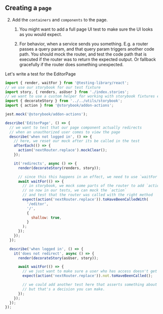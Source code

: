 ## Creating a `page`

2.  Add the `containers` and `components` to the page.

    1.  You might want to add a full page UI test to make sure the UI looks as you would expect.

    2.  For behavior, when a service sends you something. E.g. a router passes a query param, and that query param triggers another code path. You should mock the router, and test the code path that is executed if the router was to return the expected output. Or fallback gracefully if the router does something unexpected.

Let's write a test for the EditorPage

```js
import { render, waitFor } from '@testing-library/react';
// we use our storybook for our test fixture
import story, { renders, asUser } from './index.stories';
// we want to use a custom helper for working with storybook fixtures easier
import { decorateStory } from '../../utils/storybook';
import { action } from '@storybook/addon-actions';

jest.mock('@storybook/addon-actions');

describe('EditorPage', () => {
  // we want to test that our page component actually redirects
  // when an unauthorized user comes to view the page
  describe('when not logged in', () => {
    // here, we reset our mock after its be called in the test
    afterEach(() => {
      action('nextRouter.replace').mockClear();
    });

    it('redirects', async () => {
      render(decorateStory(renders, story));

      // since this this happens in an effect, we need to use `waitFor`.
      await waitFor(() => {
        // in storybook, we mock some parts of the router to add `action` events
        // so now in our tests, we can mock the `action`
        // and test that the router was called with the right method
        expect(action('nextRouter.replace')).toHaveBeenCalledWith(
          '/editor',
          '/',
          {
            shallow: true,
          }
        );
      });
    });
  });

  describe('when logged in', () => {
    it('does not redirect', async () => {
      render(decorateStory(asUser, story));

      await waitFor(() => {
        // we just want to make sure a user who has access doesn't get redirected as well.
        expect(action('nextRouter.replace')).not.toHaveBeenCalled();

        // we could add another test here that asserts something about the page markup
        // but that's a decision you can make.
      });
    });
  });
});
```

